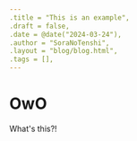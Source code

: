 ```yaml
---
.title = "This is an example",
.draft = false,
.date = @date("2024-03-24"),
.author = "SoraNoTenshi",
.layout = "blog/blog.html",
.tags = [],
---
```


# OwO

What's this?!
